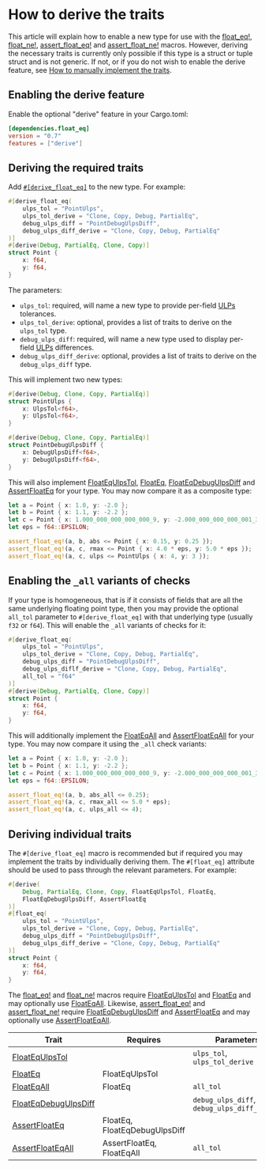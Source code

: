 # How to derive the traits

This article will explain how to enable a new type for use with the [float_eq!],
[float_ne!], [assert_float_eq!] and [assert_float_ne!] macros. However, deriving
the necessary traits is currently only possible if this type is a struct or
tuple struct and is not generic. If not, or if you do not wish to enable the
derive feature, see [How to manually implement the traits].

## Enabling the derive feature

Enable the optional "derive" feature in your Cargo.toml:

```toml
[dependencies.float_eq]
version = "0.7"
features = ["derive"]
```

## Deriving the required traits

Add [`#[derive_float_eq]`](../../doc/float_eq/attr.derive_float_eq.html) to the
new type. For example:

```rust
#[derive_float_eq(
    ulps_tol = "PointUlps", 
    ulps_tol_derive = "Clone, Copy, Debug, PartialEq",
    debug_ulps_diff = "PointDebugUlpsDiff",
    debug_ulps_diff_derive = "Clone, Copy, Debug, PartialEq"
)]
#[derive(Debug, PartialEq, Clone, Copy)]
struct Point {
    x: f64,
    y: f64,
}
```

The parameters:
- `ulps_tol`: required, will name a new type to provide per-field [ULPs] tolerances.
- `ulps_tol_derive`: optional, provides a list of traits to derive on the `ulps_tol` type.
- `debug_ulps_diff`: required, will name a new type used to display per-field [ULPs] differences.
- `debug_ulps_diff_derive`: optional, provides a list of traits to derive on the `debug_ulps_diff` type.

This will implement two new types:

```rust
#[derive(Debug, Clone, Copy, PartialEq)]
struct PointUlps {
    x: UlpsTol<f64>,
    y: UlpsTol<f64>,
}

#[derive(Debug, Clone, Copy, PartialEq)]
struct PointDebugUlpsDiff {
    x: DebugUlpsDiff<f64>,
    y: DebugUlpsDiff<f64>,
}
```

This will also implement [FloatEqUlpsTol], [FloatEq], [FloatEqDebugUlpsDiff] and
[AssertFloatEq] for your type. You may now compare it as a composite type:

```rust
let a = Point { x: 1.0, y: -2.0 };
let b = Point { x: 1.1, y: -2.2 };
let c = Point { x: 1.000_000_000_000_000_9, y: -2.000_000_000_000_001_3 };
let eps = f64::EPSILON;

assert_float_eq!(a, b, abs <= Point { x: 0.15, y: 0.25 });
assert_float_eq!(a, c, rmax <= Point { x: 4.0 * eps, y: 5.0 * eps });
assert_float_eq!(a, c, ulps <= PointUlps { x: 4, y: 3 });
```

## Enabling the `_all` variants of checks

If your type is homogeneous, that is if it consists of fields that are all the
same underlying floating point type, then you may provide the optional `all_tol`
parameter to `#[derive_float_eq]` with that underlying type (usually `f32` or
`f64`). This will enable the `_all` variants of checks for it:

```rust
#[derive_float_eq(
    ulps_tol = "PointUlps", 
    ulps_tol_derive = "Clone, Copy, Debug, PartialEq",
    debug_ulps_diff = "PointDebugUlpsDiff",
    debug_ulps_diflf_derive = "Clone, Copy, Debug, PartialEq",
    all_tol = "f64"
)]
#[derive(Debug, PartialEq, Clone, Copy)]
struct Point {
    x: f64,
    y: f64,
}
```

This will additionally implement the [FloatEqAll] and [AssertFloatEqAll] for
your type. You may now compare it using the `_all` check variants:

```rust
let a = Point { x: 1.0, y: -2.0 };
let b = Point { x: 1.1, y: -2.2 };
let c = Point { x: 1.000_000_000_000_000_9, y: -2.000_000_000_000_001_3 };
let eps = f64::EPSILON;

assert_float_eq!(a, b, abs_all <= 0.25);
assert_float_eq!(a, c, rmax_all <= 5.0 * eps);
assert_float_eq!(a, c, ulps_all <= 4);
```

## Deriving individual traits

The `#[derive_float_eq]` macro is recommended but if required you may implement
the traits by individually deriving them. The `#[float_eq]` attribute should be
used to pass through the relevant parameters. For example:

```rust
#[derive(
    Debug, PartialEq, Clone, Copy, FloatEqUlpsTol, FloatEq,
    FloatEqDebugUlpsDiff, AssertFloatEq
)]
#[float_eq(
    ulps_tol = "PointUlps", 
    ulps_tol_derive = "Clone, Copy, Debug, PartialEq",
    debug_ulps_diff = "PointDebugUlpsDiff",
    debug_ulps_diff_derive = "Clone, Copy, Debug, PartialEq"
)]
struct Point {
    x: f64,
    y: f64,
}
```

The [float_eq!] and [float_ne!] macros require [FloatEqUlpsTol] and [FloatEq]
and may optionally use [FloatEqAll]. Likewise, [assert_float_eq!] and 
[assert_float_ne!] require [FloatEqDebugUlpsDiff] and [AssertFloatEq] and may
optionally use [AssertFloatEqAll].

| Trait                  | Requires                      | Parameters                                  |
|------------------------|-------------------------------|---------------------------------------------|
| [FloatEqUlpsTol]       |                               | `ulps_tol`, `ulps_tol_derive`               |
| [FloatEq]              | FloatEqUlpsTol                |                                             |
| [FloatEqAll]           | FloatEq                       | `all_tol`                                   |
| [FloatEqDebugUlpsDiff] |                               | `debug_ulps_diff`, `debug_ulps_diff_derive` | 
| [AssertFloatEq]        | FloatEq, FloatEqDebugUlpsDiff |                                             |
| [AssertFloatEqAll]     | AssertFloatEq, FloatEqAll     | `all_tol`                                   |

[float_eq!]: ../../doc/float_eq/macro.float_eq.html
[float_ne!]: ../../doc/float_eq/macro.float_ne.html
[assert_float_eq!]: ../../doc/float_eq/macro.assert_float_eq.html
[assert_float_ne!]: ../../doc/float_eq/macro.assert_float_ne.html
[AssertFloatEq]: ../../doc/float_eq/trait.AssertFloatEq.html
[AssertFloatEqAll]: ../../doc/float_eq/trait.AssertFloatEqAll.html
[FloatEq]: ../../doc/float_eq/trait.FloatEq.html
[FloatEqAll]: ../../doc/float_eq/trait.FloatEqAll.html
[FloatEqDebugUlpsDiff]: ../../doc/float_eq/trait.FloatEqDebugUlpsDiff.html
[FloatEqUlpsTol]: ../../doc/float_eq/trait.FloatEqUlpsTol.html
[How to manually implement the traits]: ./manually_implement_the_traits.html
[ULPs]: ../background/float_comparison_algorithms.html#units-in-the-last-place-ulps-comparison